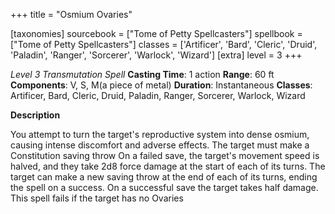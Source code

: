 +++
title = "Osmium Ovaries"

[taxonomies]
sourcebook = ["Tome of Petty Spellcasters"]
spellbook = ["Tome of Petty Spellcasters"]
classes = ['Artificer', 'Bard', 'Cleric', 'Druid', 'Paladin', 'Ranger', 'Sorcerer', 'Warlock', 'Wizard']
[extra]
level = 3
+++

*Level 3 Transmutation Spell*
**Casting Time**: 1 action
**Range**: 60 ft
**Components**: V, S, M(a piece of metal)
**Duration**: Instantaneous
**Classes**: Artificer, Bard, Cleric, Druid, Paladin, Ranger, Sorcerer, Warlock, Wizard

**Description**


You attempt to turn the target's reproductive system into dense osmium, causing intense discomfort and adverse effects. The target must make a Constitution saving throw On a failed save, the target's movement speed is halved, and they take 2d8 force damage at the start of each of its turns. The target can make a new saving throw at the end of each of its turns, ending the spell on a success. On a successful save the target takes half damage. This spell fails if the target has no Ovaries


